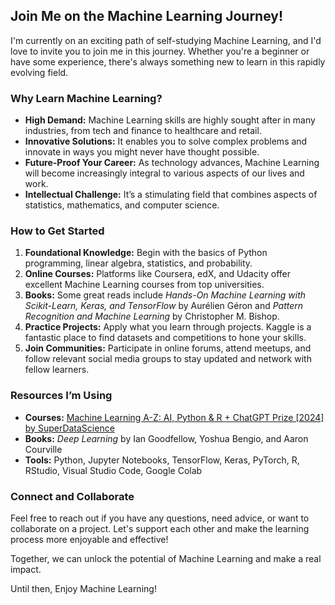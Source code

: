 <h2>Join Me on the Machine Learning Journey!</h2>

<p>I'm currently on an exciting path of self-studying Machine Learning, and I'd love to invite you to join me in this journey. Whether you're a beginner or have some experience, there's always something new to learn in this rapidly evolving field.</p>

<h3>Why Learn Machine Learning?</h3>
<ul>
  <li><strong>High Demand:</strong> Machine Learning skills are highly sought after in many industries, from tech and finance to healthcare and retail.</li>
  <li><strong>Innovative Solutions:</strong> It enables you to solve complex problems and innovate in ways you might never have thought possible.</li>
  <li><strong>Future-Proof Your Career:</strong> As technology advances, Machine Learning will become increasingly integral to various aspects of our lives and work.</li>
  <li><strong>Intellectual Challenge:</strong> It’s a stimulating field that combines aspects of statistics, mathematics, and computer science.</li>
</ul>

<h3>How to Get Started</h3>
<ol>
  <li><strong>Foundational Knowledge:</strong> Begin with the basics of Python programming, linear algebra, statistics, and probability.</li>
  <li><strong>Online Courses:</strong> Platforms like Coursera, edX, and Udacity offer excellent Machine Learning courses from top universities.</li>
  <li><strong>Books:</strong> Some great reads include <em>Hands-On Machine Learning with Scikit-Learn, Keras, and TensorFlow</em> by Aurélien Géron and <em>Pattern Recognition and Machine Learning</em> by Christopher M. Bishop.</li>
  <li><strong>Practice Projects:</strong> Apply what you learn through projects. Kaggle is a fantastic place to find datasets and competitions to hone your skills.</li>
  <li><strong>Join Communities:</strong> Participate in online forums, attend meetups, and follow relevant social media groups to stay updated and network with fellow learners.</li>
</ol>

<h3>Resources I’m Using</h3>
<ul>
  <li><strong>Courses:</strong> <a href="https://www.udemy.com/course/machinelearning/">Machine Learning A-Z: AI, Python & R + ChatGPT Prize [2024] by SuperDataScience</a>
  <li><strong>Books:</strong> <em>Deep Learning</em> by Ian Goodfellow, Yoshua Bengio, and Aaron Courville</li>
  <li><strong>Tools:</strong> Python, Jupyter Notebooks, TensorFlow, Keras, PyTorch, R, RStudio, Visual Studio Code, Google Colab</li>
</ul>

<h3>Connect and Collaborate</h3>
<p>Feel free to reach out if you have any questions, need advice, or want to collaborate on a project. Let's support each other and make the learning process more enjoyable and effective!</p>

<p>Together, we can unlock the potential of Machine Learning and make a real impact.</p>

<p>Until then, Enjoy Machine Learning!</p>
